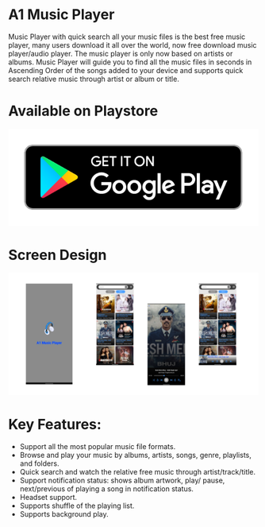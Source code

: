 # A1 Music Player
  Music Player with quick search all your music files is the best free music player, many users download it all over the world, now free download music player/audio player.
  The music player is only now based on artists or albums. Music Player will guide you to find all the music files in seconds in Ascending Order of the songs added to your device and supports quick search relative music through artist or album or title.

# Available on Playstore 
<a href="https://play.google.com/store/apps/details?id=com.brizzs.a1musicplayer">
  <img src="/screenshots/google_play_badge.png" alt="Playstore link" >
</a>

# Screen Design
  <img src="/screenshots/graphic_design.png" alt="Graphic Design">
  
# Key Features:
* Support all the most popular music file formats.
* Browse and play your music by albums, artists, songs, genre, playlists, and folders.
* Quick search and watch the relative free music through artist/track/title.
* Support notification status: shows album artwork, play/ pause, next/previous of playing a song in notification status.
* Headset support.
* Supports shuffle of the playing list.
* Supports background play.

